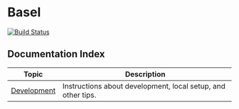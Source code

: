 # Basel

[![Build Status](https://github.com/uioporqwerty/basel/actions/workflows/ci-cd.yml/badge.svg)](https://github.com/uioporqwerty/basel/actions/workflows/ci-cd.yml)

## Documentation Index

| Topic                              | Description                                                  |
| ---------------------------------- | ------------------------------------------------------------ |
| [Development](docs/development.md) | Instructions about development, local setup, and other tips. |
